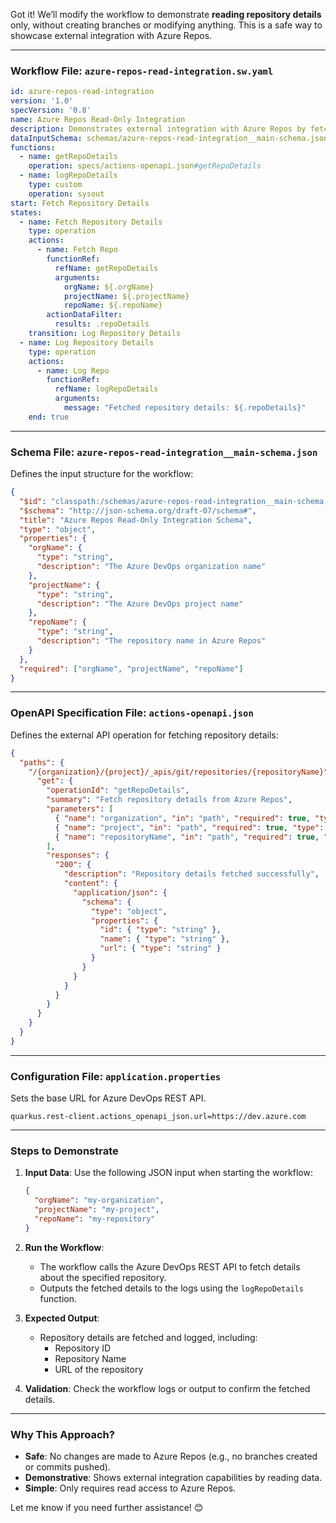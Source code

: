 Got it! We’ll modify the workflow to demonstrate **reading repository details** only, without creating branches or modifying anything. This is a safe way to showcase external integration with Azure Repos.

---

### **Workflow File: `azure-repos-read-integration.sw.yaml`**

```yaml
id: azure-repos-read-integration
version: '1.0'
specVersion: '0.8'
name: Azure Repos Read-Only Integration
description: Demonstrates external integration with Azure Repos by fetching repository details
dataInputSchema: schemas/azure-repos-read-integration__main-schema.json
functions:
  - name: getRepoDetails
    operation: specs/actions-openapi.json#getRepoDetails
  - name: logRepoDetails
    type: custom
    operation: sysout
start: Fetch Repository Details
states:
  - name: Fetch Repository Details
    type: operation
    actions:
      - name: Fetch Repo
        functionRef:
          refName: getRepoDetails
          arguments:
            orgName: ${.orgName}
            projectName: ${.projectName}
            repoName: ${.repoName}
        actionDataFilter:
          results: .repoDetails
    transition: Log Repository Details
  - name: Log Repository Details
    type: operation
    actions:
      - name: Log Repo
        functionRef:
          refName: logRepoDetails
          arguments:
            message: "Fetched repository details: ${.repoDetails}"
    end: true
```

---

### **Schema File: `azure-repos-read-integration__main-schema.json`**

Defines the input structure for the workflow:

```json
{
  "$id": "classpath:/schemas/azure-repos-read-integration__main-schema.json",
  "$schema": "http://json-schema.org/draft-07/schema#",
  "title": "Azure Repos Read-Only Integration Schema",
  "type": "object",
  "properties": {
    "orgName": {
      "type": "string",
      "description": "The Azure DevOps organization name"
    },
    "projectName": {
      "type": "string",
      "description": "The Azure DevOps project name"
    },
    "repoName": {
      "type": "string",
      "description": "The repository name in Azure Repos"
    }
  },
  "required": ["orgName", "projectName", "repoName"]
}
```

---

### **OpenAPI Specification File: `actions-openapi.json`**

Defines the external API operation for fetching repository details:

```json
{
  "paths": {
    "/{organization}/{project}/_apis/git/repositories/{repositoryName}": {
      "get": {
        "operationId": "getRepoDetails",
        "summary": "Fetch repository details from Azure Repos",
        "parameters": [
          { "name": "organization", "in": "path", "required": true, "type": "string" },
          { "name": "project", "in": "path", "required": true, "type": "string" },
          { "name": "repositoryName", "in": "path", "required": true, "type": "string" }
        ],
        "responses": {
          "200": {
            "description": "Repository details fetched successfully",
            "content": {
              "application/json": {
                "schema": {
                  "type": "object",
                  "properties": {
                    "id": { "type": "string" },
                    "name": { "type": "string" },
                    "url": { "type": "string" }
                  }
                }
              }
            }
          }
        }
      }
    }
  }
}
```

---

### **Configuration File: `application.properties`**

Sets the base URL for Azure DevOps REST API.

```properties
quarkus.rest-client.actions_openapi_json.url=https://dev.azure.com
```

---

### **Steps to Demonstrate**

1. **Input Data**:
   Use the following JSON input when starting the workflow:
   ```json
   {
     "orgName": "my-organization",
     "projectName": "my-project",
     "repoName": "my-repository"
   }
   ```

2. **Run the Workflow**:
   - The workflow calls the Azure DevOps REST API to fetch details about the specified repository.
   - Outputs the fetched details to the logs using the `logRepoDetails` function.

3. **Expected Output**:
   - Repository details are fetched and logged, including:
     - Repository ID
     - Repository Name
     - URL of the repository

4. **Validation**:
   Check the workflow logs or output to confirm the fetched details.

---

### **Why This Approach?**
- **Safe**: No changes are made to Azure Repos (e.g., no branches created or commits pushed).
- **Demonstrative**: Shows external integration capabilities by reading data.
- **Simple**: Only requires read access to Azure Repos.

Let me know if you need further assistance! 😊
